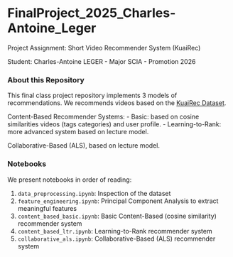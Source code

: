 # FinalProject_2025_Charles-Antoine_Leger

Project Assignment: Short Video Recommender System (KuaiRec)

Student: Charles-Antoine LEGER - Major SCIA - Promotion 2026

### About this Repository

This final class project repository implements 3 models of recommendations.
We recommends videos based on the [KuaiRec Dataset](https://doi.org/10.1145/3511808.3557220).

Content-Based Recommender Systems: - Basic: based on cosine similarities videos (tags categories) and user profile. - Learning-to-Rank: more advanced system based on lecture model.

Collaborative-Based (ALS), based on lecture model.

### Notebooks

We present notebooks in order of reading:

1. `data_preprocessing.ipynb`: Inspection of the dataset
2. `feature_engineering.ipynb`: Principal Component Analysis to extract meaningful features
3. `content_based_basic.ipynb`: Basic Content-Based (cosine similarity) recommender system
4. `content_based_ltr.ipynb`: Learning-to-Rank recommender system
5. `collaborative_als.ipynb`: Collaborative-Based (ALS) recommender system
